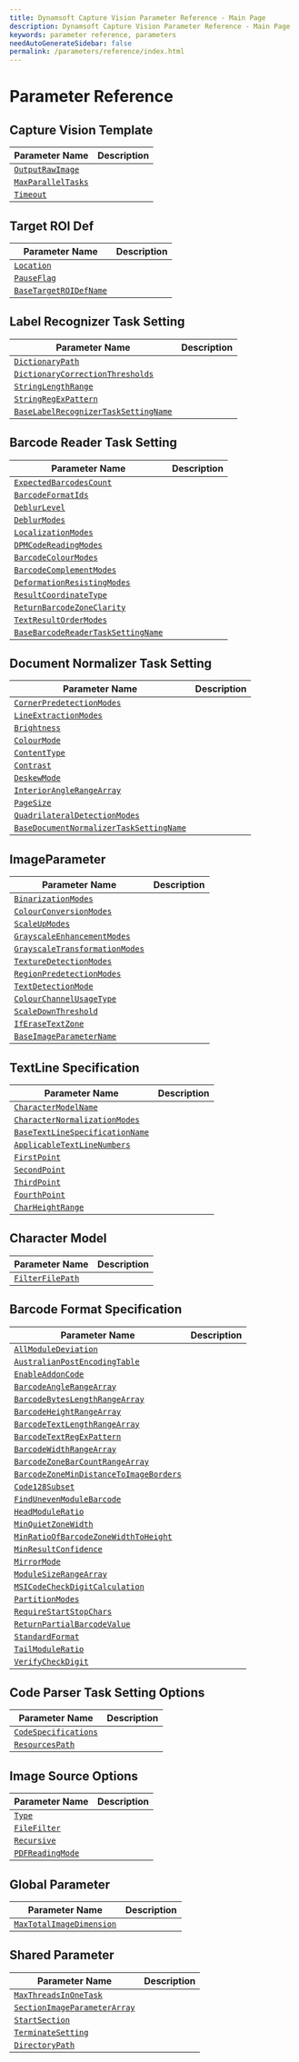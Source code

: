 ```yaml
---
title: Dynamsoft Capture Vision Parameter Reference - Main Page
description: Dynamsoft Capture Vision Parameter Reference - Main Page
keywords: parameter reference, parameters
needAutoGenerateSidebar: false
permalink: /parameters/reference/index.html
---
```


# Parameter Reference

## Capture Vision Template

 | Parameter Name         | Description |
 | ---------------------- | ----------- |
 | [`OutputRawImage`]()   |             |
 | [`MaxParallelTasks`]() |             |
 | [`Timeout`]()          |             |

## Target ROI Def

 | Parameter Name             | Description |
 | -------------------------- | ----------- |
 | [`Location`]()             |             |
 | [`PauseFlag`]()            |             |
 | [`BaseTargetROIDefName`]() |             |

## Label Recognizer Task Setting

 | Parameter Name                           | Description |
 | ---------------------------------------- | ----------- |
 | [`DictionaryPath`]()                     |             |
 | [`DictionaryCorrectionThresholds`]()     |             |
 | [`StringLengthRange`]()                  |             |
 | [`StringRegExPattern`]()                 |             |
 | [`BaseLabelRecognizerTaskSettingName`]() |             |

## Barcode Reader Task Setting

 | Parameter Name                         | Description |
 | -------------------------------------- | ----------- |
 | [`ExpectedBarcodesCount`]()            |             |
 | [`BarcodeFormatIds`]()                 |             |
 | [`DeblurLevel`]()                      |             |
 | [`DeblurModes`]()                      |             |
 | [`LocalizationModes`]()                |             |
 | [`DPMCodeReadingModes`]()              |             |
 | [`BarcodeColourModes`]()               |             |
 | [`BarcodeComplementModes`]()           |             |
 | [`DeformationResistingModes`]()        |             |
 | [`ResultCoordinateType`]()             |             |
 | [`ReturnBarcodeZoneClarity`]()         |             |
 | [`TextResultOrderModes`]()             |             |
 | [`BaseBarcodeReaderTaskSettingName`]() |             |

## Document Normalizer Task Setting

 | Parameter Name                              | Description |
 | ------------------------------------------- | ----------- |
 | [`CornerPredetectionModes`]()               |             |
 | [`LineExtractionModes`]()                   |             |
 | [`Brightness`]()                            |             |
 | [`ColourMode`]()                            |             |
 | [`ContentType`]()                           |             |
 | [`Contrast`]()                              |             |
 | [`DeskewMode`]()                            |             |
 | [`InteriorAngleRangeArray`]()               |             |
 | [`PageSize`]()                              |             |
 | [`QuadrilateralDetectionModes`]()           |             |
 | [`BaseDocumentNormalizerTaskSettingName`]() |             |

## ImageParameter

 | Parameter Name                     | Description |
 | ---------------------------------- | ----------- |
 | [`BinarizationModes`]()            |             |
 | [`ColourConversionModes`]()        |             |
 | [`ScaleUpModes`]()                 |             |
 | [`GrayscaleEnhancementModes`]()    |             |
 | [`GrayscaleTransformationModes`]() |             |
 | [`TextureDetectionModes`]()        |             |
 | [`RegionPredetectionModes`]()      |             |
 | [`TextDetectionMode`]()            |             |
 | [`ColourChannelUsageType`]()       |             |
 | [`ScaleDownThreshold`]()           |             |
 | [`IfEraseTextZone`]()              |             |
 | [`BaseImageParameterName`]()       |             |

## TextLine Specification

 | Parameter Name                      | Description |
 | ----------------------------------- | ----------- |
 | [`CharacterModelName`]()            |             |
 | [`CharacterNormalizationModes`]()   |             |
 | [`BaseTextLineSpecificationName`]() |             |
 | [`ApplicableTextLineNumbers`]()     |             |
 | [`FirstPoint`]()                    |             |
 | [`SecondPoint`]()                   |             |
 | [`ThirdPoint`]()                    |             |
 | [`FourthPoint`]()                   |             |
 | [`CharHeightRange`]()               |             |

## Character Model

 | Parameter Name       | Description |
 | -------------------- | ----------- |
 | [`FilterFilePath`]() |             |

## Barcode Format Specification

 | Parameter Name                             | Description |
 | ------------------------------------------ | ----------- |
 | [`AllModuleDeviation`]()                   |             |
 | [`AustralianPostEncodingTable`]()          |             |
 | [`EnableAddonCode`]()                      |             |
 | [`BarcodeAngleRangeArray`]()               |             |
 | [`BarcodeBytesLengthRangeArray`]()         |             |
 | [`BarcodeHeightRangeArray`]()              |             |
 | [`BarcodeTextLengthRangeArray`]()          |             |
 | [`BarcodeTextRegExPattern`]()              |             |
 | [`BarcodeWidthRangeArray`]()               |             |
 | [`BarcodeZoneBarCountRangeArray`]()        |             |
 | [`BarcodeZoneMinDistanceToImageBorders`]() |             |
 | [`Code128Subset`]()                        |             |
 | [`FindUnevenModuleBarcode`]()              |             |
 | [`HeadModuleRatio`]()                      |             |
 | [`MinQuietZoneWidth`]()                    |             |
 | [`MinRatioOfBarcodeZoneWidthToHeight`]()   |             |
 | [`MinResultConfidence`]()                  |             |
 | [`MirrorMode`]()                           |             |
 | [`ModuleSizeRangeArray`]()                 |             |
 | [`MSICodeCheckDigitCalculation`]()         |             |
 | [`PartitionModes`]()                       |             |
 | [`RequireStartStopChars`]()                |             |
 | [`ReturnPartialBarcodeValue`]()            |             |
 | [`StandardFormat`]()                       |             |
 | [`TailModuleRatio`]()                      |             |
 | [`VerifyCheckDigit`]()                     |             |

## Code Parser Task Setting Options

 | Parameter Name           | Description |
 | ------------------------ | ----------- |
 | [`CodeSpecifications`]() |             |
 | [`ResourcesPath`]()      |             |

## Image Source Options

 | Parameter Name       | Description |
 | -------------------- | ----------- |
 | [`Type`]()           |             |
 | [`FileFilter`]()     |             |
 | [`Recursive`]()      |             |
 | [`PDFReadingMode`]() |             |

## Global Parameter

 | Parameter Name               | Description |
 | ---------------------------- | ----------- |
 | [`MaxTotalImageDimension`]() |             |

## Shared Parameter

 | Parameter Name                   | Description |
 | -------------------------------- | ----------- |
 | [`MaxThreadsInOneTask`]()        |             |
 | [`SectionImageParameterArray`]() |             |
 | [`StartSection`]()               |             |
 | [`TerminateSetting`]()           |             |
 | [`DirectoryPath`]()              |             |